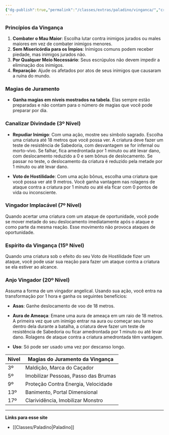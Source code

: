 ```yaml
---
{"dg-publish":true,"permalink":"/classes/extras/paladino/vinganca/","created":"2024-07-26T08:49:54.969-03:00","updated":"2024-07-28T22:17:23.646-03:00"}
---
```



### **Princípios da Vingança**

1. **Combater o Mau Maior**: Escolha lutar contra inimigos jurados ou males maiores em vez de combater inimigos menores.
2. **Sem Misericórdia para os Ímpios**: Inimigos comuns podem receber piedade, mas inimigos jurados não.
3. **Por Qualquer Meio Necessário**: Seus escrúpulos não devem impedir a eliminação dos inimigos.
4. **Reparação**: Ajude os afetados por atos de seus inimigos que causaram a ruína do mundo.

### **Magias de Juramento**

- **Ganha magias em níveis mostrados na tabela**. Elas sempre estão preparadas e não contam para o número de magias que você pode preparar por dia.

### **Canalizar Divindade** (3º Nível)

- **Repudiar Inimigo**: Com uma ação, mostre seu símbolo sagrado. Escolha uma criatura até 18 metros que você possa ver. A criatura deve fazer um teste de resistência de Sabedoria, com desvantagem se for infernal ou morto-vivo. Se falhar, fica amedrontada por 1 minuto ou até levar dano, com deslocamento reduzido a 0 e sem bônus de deslocamento. Se passar no teste, o deslocamento da criatura é reduzido pela metade por 1 minuto ou até levar dano.

- **Voto de Hostilidade**: Com uma ação bônus, escolha uma criatura que você possa ver até 9 metros. Você ganha vantagem nas rolagens de ataque contra a criatura por 1 minuto ou até ela ficar com 0 pontos de vida ou inconsciente.

### **Vingador Implacável** (7º Nível)

Quando acertar uma criatura com um ataque de oportunidade, você pode se mover metade do seu deslocamento imediatamente após o ataque e como parte da mesma reação. Esse movimento não provoca ataques de oportunidade.

### **Espírito da Vingança** (15º Nível)

Quando uma criatura sob o efeito do seu Voto de Hostilidade fizer um ataque, você pode usar sua reação para fazer um ataque contra a criatura se ela estiver ao alcance.

### **Anjo Vingador** (20º Nível)

Assuma a forma de um vingador angelical. Usando sua ação, você entra na transformação por 1 hora e ganha os seguintes benefícios:

- **Asas**: Ganhe deslocamento de voo de 18 metros.
- **Aura de Ameaça**: Emane uma aura de ameaça em um raio de 18 metros. A primeira vez que um inimigo entrar na aura ou começar seu turno dentro dela durante a batalha, a criatura deve fazer um teste de resistência de Sabedoria ou ficar amedrontada por 1 minuto ou até levar dano. Rolagens de ataque contra a criatura amedrontada têm vantagem.

- **Uso**: Só pode ser usado uma vez por descanso longo.

| Nível | Magias do Juramento da Vingança       |
|-------|---------------------------------------|
| 3º    | Maldição, Marca do Caçador            |
| 5º    | Imobilizar Pessoas, Passo das Brumas  |
| 9º    | Proteção Contra Energia, Velocidade  |
| 13º   | Banimento, Portal Dimensional         |
| 17º   | Clarividência, Imobilizar Monstro     |

___
**Links para esse site**
- [[Classes/Paladino\|Paladino]]